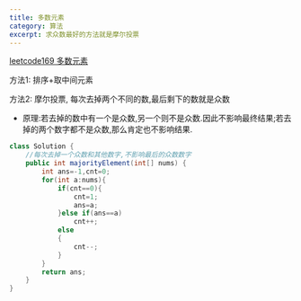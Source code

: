 ```yaml
---
title: 多数元素
category: 算法
excerpt: 求众数最好的方法就是摩尔投票
---
```


[leetcode169 多数元素](https://leetcode.cn/problems/majority-element/)

方法1: 排序+取中间元素

方法2: 摩尔投票, 每次去掉两个不同的数,最后剩下的数就是众数

- 原理:若去掉的数中有一个是众数,另一个则不是众数.因此不影响最终结果;若去掉的两个数字都不是众数,那么肯定也不影响结果.

```java
class Solution {
    //每次去掉一个众数和其他数字,不影响最后的众数数字
    public int majorityElement(int[] nums) {
        int ans=-1,cnt=0;
        for(int a:nums){
            if(cnt==0){
                cnt=1;
                ans=a;
            }else if(ans==a)
                cnt++;
            else
            {
                cnt--;
            }
        }
        return ans;
    }
}
```

